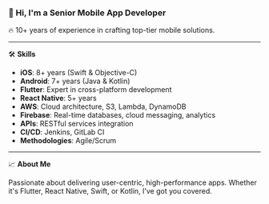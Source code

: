 ### 👋 Hi, I'm a Senior Mobile App Developer

🔥 10+ years of experience in crafting top-tier mobile solutions.

---

🛠 **Skills**

- **iOS**: 8+ years (Swift & Objective-C)
- **Android**: 7+ years (Java & Kotlin)
- **Flutter**: Expert in cross-platform development
- **React Native**: 5+ years
- **AWS**: Cloud architecture, S3, Lambda, DynamoDB
- **Firebase**: Real-time databases, cloud messaging, analytics
- **APIs**: RESTful services integration
- **CI/CD**: Jenkins, GitLab CI
- **Methodologies**: Agile/Scrum

---

📈 **About Me**

Passionate about delivering user-centric, high-performance apps. Whether it's Flutter, React Native, Swift, or Kotlin, I’ve got you covered.

<!--
**mobgenie/mobgenie** is a ✨ _special_ ✨ repository because its `README.md` (this file) appears on your GitHub profile.

Here are some ideas to get you started:

- 🔭 I’m currently working on ...
- 🌱 I’m currently learning ...
- 👯 I’m looking to collaborate on ...
- 🤔 I’m looking for help with ...
- 💬 Ask me about ...
- 📫 How to reach me: ...
- 😄 Pronouns: ...
- ⚡ Fun fact: ...
-->
